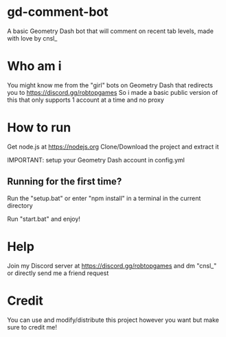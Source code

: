 # gd-comment-bot
A basic Geometry Dash bot that will comment on recent tab levels, made with love by cnsl_

# Who am i
You might know me from the "girl" bots on Geometry Dash that redirects you to https://discord.gg/robtopgames
So i made a basic public version of this that only supports 1 account at a time and no proxy

# How to run
Get node.js at https://nodejs.org
Clone/Download the project and extract it

IMPORTANT: setup your Geometry Dash account in config.yml

## Running for the first time?
Run the "setup.bat" or enter "npm install" in a terminal in the current directory

Run "start.bat" and enjoy!

# Help
Join my Discord server at https://discord.gg/robtopgames and dm "cnsl_" or directly send me a friend request

# Credit
You can use and modify/distribute this project however you want but make sure to credit me!
